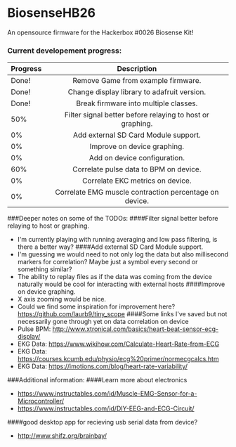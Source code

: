 # BiosenseHB26
An opensource firmware for the Hackerbox #0026 Biosense Kit!

### Current developement progress:

| Progress        | Description           
| ------------- |:-------------:
| Done! | Remove Game from example firmware. |
| Done! | Change display library to adafruit version. |
| Done! | Break firmware into multiple classes. |
| 50% | Filter signal better before relaying to host or graphing. |
| 0% | Add external SD Card Module support. |
| 0% | Improve on device graphing. |
| 0% | Add on device configuration. |
| 60% | Correlate pulse data to BPM on device. |
| 0% | Correlate EKC metrics on device. |
| 0% | Correlate EMG muscle contraction percentage on device. |


###Deeper notes on some of the TODOs:
####Filter signal better before relaying to host or graphing.
- I'm currently playing with running averaging and low pass filtering, is there a better way?
####Add external SD Card Module support.
- I'm guessing we would need to not only log the data but also millisecond markers for correlation? Maybe just a symbol every second or something similar?
- The ability to replay files as if the data was coming from the device naturally would be cool for interacting with external hosts
####Improve on device graphing.
- X axis zooming would be nice.
- Could we find some inspiration for improvement here? https://github.com/laurb9/tiny_scope
####Some links I've saved but not necessarily gone through yet on data correlation on device
- Pulse BPM: http://www.xtronical.com/basics/heart-beat-sensor-ecg-display/
- EKG Data: https://www.wikihow.com/Calculate-Heart-Rate-from-ECG
- EKG Data: https://courses.kcumb.edu/physio/ecg%20primer/normecgcalcs.htm
- EKG Data: https://imotions.com/blog/heart-rate-variability/


###Additional information:
####Learn more about electronics
- https://www.instructables.com/id/Muscle-EMG-Sensor-for-a-Microcontroller/
- https://www.instructables.com/id/DIY-EEG-and-ECG-Circuit/

####good desktop app for recieving usb serial data from device?
- http://www.shifz.org/brainbay/